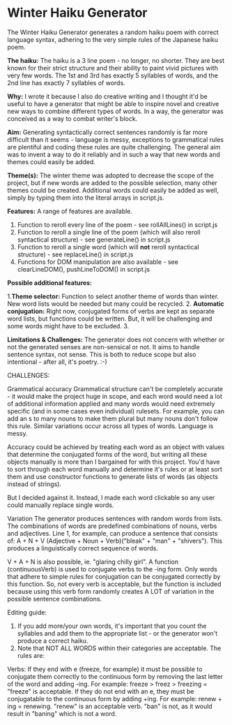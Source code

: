 # Winter Haiku Generator

The Winter Haiku Generator generates a random haiku poem with correct language syntax, adhering to the very simple rules of the Japanese haiku poem.

**The haiku:**
The haiku is a 3 line poem - no longer, no shorter. They are best known for their strict structure and their ability to paint vivid pictures with very few words. The 1st and 3rd has exactly 5 syllables of words, and the 2nd line has exactly 7 syllables of words.

**Why:**
I wrote it because I also do creative writing and I thought it'd be useful to have a generator that might be able to inspire novel and creative new ways to combine different types of words. In a way, the generator was conceived as a way to combat writer's block.

**Aim:**
Generating syntactically correct sentences randomly is far more difficult than it seems - language is messy, exceptions to grammatical rules are plentiful and coding these rules are quite challenging. The general aim was to invent a way to do it reliably and in such a way that new words and themes could easily be added. 

**Theme(s):**
The winter theme was adopted to decrease the scope of the project, but if new words are added to the possible selection, many other themes could be created. Additional words could easily be added as well, simply by typing them into the literal arrays in script.js.

**Features:**
A range of features are available. 

  1. Function to reroll every line of the poem - see rollAllLines() in script.js
  2. Function to reroll a single line of the poem (which will also reroll syntactical structure) - see generateLine() in script.js
  3. Function to reroll a single word (which will **not** reroll syntactical structure) - see replaceLine() in script.js
  4. Functions for DOM manipulation are also available - see clearLineDOM(), pushLineToDOM() in script.js

**Possible additional features:**

  1.**Theme selector:** Function to select another theme of words than winter. New word lists would be needed but many could be recycled. 
  2. **Automatic conjugation:** Right now, conjugated forms of verbs are kept as separate word lists, but functions could be written. But, it will be challenging and some words might have to be excluded. 
  3. 

**Limitations & Challenges:**
The generator does not concern with whether or not the generated senses are non-sensical or not. It aims to handle sentence syntax, not sense. This is both to reduce scope but also intentional - after all, it's poetry. :-)

CHALLENGES: 

Grammatical accuracy
Grammatical structure can't be completely accurate - it would make the project huge in scope, and each word would need a lot of additional information applied and many words would need extremely specific (and in some cases even individual) rulesets. For example, you can add an s to many nouns to make them plural but many nouns don't follow this rule. Similar variations occur across all types of words. Language is messy.

Accuracy could be achieved by treating each word as an object with values that determine the conjugated forms of the word, but writing all these objects manually is more than I bargained for with this project. You'd have to sort through each word manually and determine it's rules or at least sort them and use constructor functions to generate lists of words (as objects instead of strings).

But I decided against it. Instead, I made each word clickable so any user could manually replace single words. 

Variation
The generator produces sentences with random words from lists. The combinations of words are predefined combinations of nouns, verbs and adjectives. Line 1, for example, can produce a sentence that consists of: A + N + V (Adjective + Noun + Verb)("bleak" + "man" + "shivers"). This produces a linguistically correct sequence of words. 

V + A + N is also possible, ie. "glaring chilly girl". A function (continuousVerb) is used to conjugate verbs to the -ing form. Only words that adhere to simple rules for conjugation can be conjugated correctly by this function. So, not every verb is acceptable, but the function is included because using this verb form randomly creates A LOT of variation in the possible sentence combinations.

Editing guide:

1) If you add more/your own words, it's important that you count the syllables and add them to the appropriate list - or the generator won't produce a correct haiku.
2) Note that NOT ALL WORDS within their categories are acceptable. The rules are:

Verbs: 
If they end with e (freeze, for example) it must be possible to conjugate them correctly to the continuous form by removing the last letter of the word and adding -ing. For example: freeze > freez > freezing = "freeze" is acceptable.
If they do not end with an e, they must be conjugatable to the continuous form by adding +ing. For example: renew + ing = renewing. "renew" is an acceptable verb. "ban" is not, as it would result in "baning" which is not a word.
